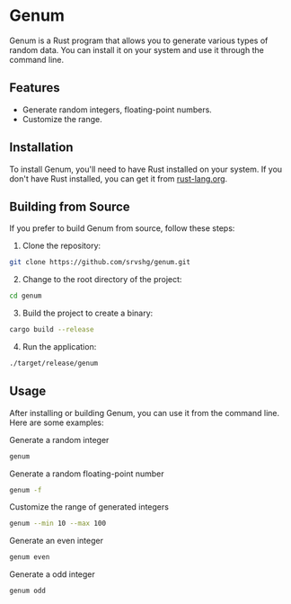 # Genum

Genum is a Rust program that allows you to generate various types of random data. You can install it on your system and use it through the command line.

## Features

- Generate random integers, floating-point numbers.
- Customize the range.

## Installation

To install Genum, you'll need to have Rust installed on your system. If you don't have Rust installed, you can get it from [rust-lang.org](https://www.rust-lang.org/tools/install).

## Building from Source

If you prefer to build Genum from source, follow these steps:

1. Clone the repository:
```sh
git clone https://github.com/srvshg/genum.git
```

2. Change to the root directory of the project:
```sh
cd genum
```

3. Build the project to create a binary:
```sh
cargo build --release
```

4. Run the application:
```sh
./target/release/genum
```

## Usage

After installing or building Genum, you can use it from the command line. Here are some examples:

Generate a random integer
```sh
genum
```

Generate a random floating-point number
```sh
genum -f
```

Customize the range of generated integers
```sh
genum --min 10 --max 100
```

Generate an even integer
```sh
genum even
```

Generate a odd integer
```sh
genum odd
```















